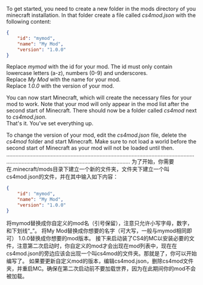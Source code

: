 To get started, you need to create a new folder in the mods directory of you minecraft installation. In that folder create a file called _cs4mod.json_ with the following content:
```json
{  
	"id": "mymod",
	"name": "My Mod",
	"version": "1.0.0"
}
```
Replace _mymod_ with the id for your mod. The id must only contain lowercase letters (a-z), numbers (0-9) and underscores.  
Replace _My Mod_ with the name for your mod.  
Replace _1.0.0_ with the version of your mod.

You can now start Minecraft, which will create the necessary files for your mod to work. Note that your mod will only appear in the mod list after the second start of Minecraft. There should now be a folder called _cs4mod_ next to _cs4mod.json_.  
That's it. You've set everything up.

To change the version of your mod, edit the _cs4mod.json_ file, delete the _cs4mod_ folder and start Minecraft. Make sure to not load a world before the second start of Minecraft as your mod will not be loaded until then.
……………………………………………………………………………………………………………………………………………………………………………………
为了开始，你需要在.minecraft/mods目录下建立一个新的文件夹，文件夹下建立一个叫cs4mod.json的文件，并在其中输入如下内容：
```json
{  
	"id": "mymod",
	"name": "My Mod",
	"version": "1.0.0"
}
```
将mymod替换成你自定义的mod名（引号保留），注意只允许小写字母，数字，和下划线“_”。
将My Mod替换成你想要的名字（可大写，一般与mymod相同即可）
1.0.0替换成你想要的mod版本。
接下来启动装了CS4的MC以安装必要的文件，注意第二次启动时，你自定义的mod才会出现在mod列表中，现在在cs4mod.json的旁边应该会出现一个叫cs4mod的文件夹。那就是了，你可以开始编写了。
如果要更新自定义mod的版本，编辑cs4mod.json，删除cs4mod文件夹，并重启MC。确保在第二次启动前不要加载世界，因为在此期间你的mod不会被加载。
